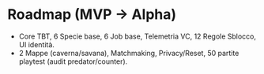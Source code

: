 # Roadmap (MVP → Alpha)

- Core TBT, 6 Specie base, 6 Job base, Telemetria VC, 12 Regole Sblocco, UI identità.
- 2 Mappe (caverna/savana), Matchmaking, Privacy/Reset, 50 partite playtest (audit predator/counter).
